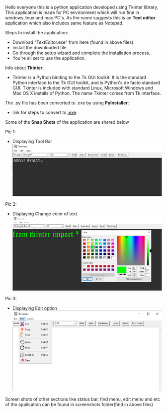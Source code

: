 Hello everyone this is a python application developed using Tkinter library, This application is made for PC environment which will run fine in windows,linux and mac PC's. As the name suggests this is an **Text editor** application which also includes same feature as Notepad.

Steps to install the application:
  * Download "TextEditor.exe" from here (found in above files).
  * Install the downloaded file.
  * Go through the setup wizard and complete the installation process.
  * You're all set to use the application.

Info about **Tkinter**:
  * Tkinter is a Python binding to the Tk GUI toolkit. It is the standard Python interface to the Tk GUI toolkit, and is Python's de facto standard GUI. Tkinter is included with standard Linux, Microsoft Windows and Mac OS X installs of Python. The name Tkinter comes from Tk interface.

The .py file has been converted to .exe by using **PyInstaller**:
  * link for steps to convert to [.exe](https://www.geeksforgeeks.org/convert-python-script-to-exe-file/).
  
Some of the **Snap Shots** of the application are shared below

Pic 1:
  * Displaying Tool Bar
  ![.](https://github.com/m-ayan-k/Text-Editors/blob/main/Screenshot/pic1.png)
  
Pic 2:
  * Displaying Change color of text
  ![.](https://github.com/m-ayan-k/Text-Editors/blob/main/Screenshot/pic2.png)

Pic 3:
  * Displaying Edit option                             
  ![.](https://github.com/m-ayan-k/Text-Editors/blob/main/Screenshot/pic5.png)
  
Screen shots of other sections like status bar, find menu, edit menu and etc of the application can be found in screenshots folder(find in above files)
